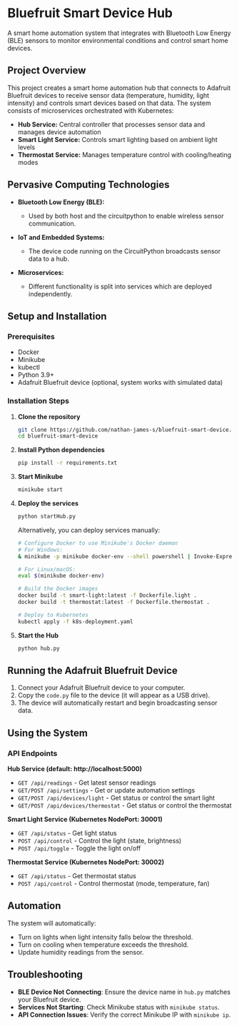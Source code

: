 # Bluefruit Smart Device Hub

A smart home automation system that integrates with Bluetooth Low Energy (BLE) sensors to monitor environmental conditions and control smart home devices.

## Project Overview

This project creates a smart home automation hub that connects to Adafruit Bluefruit devices to receive sensor data (temperature, humidity, light intensity) and controls smart devices based on that data. The system consists of microservices orchestrated with Kubernetes:

- **Hub Service:** Central controller that processes sensor data and manages device automation
- **Smart Light Service:** Controls smart lighting based on ambient light levels
- **Thermostat Service:** Manages temperature control with cooling/heating modes

## Pervasive Computing Technologies

- **Bluetooth Low Energy (BLE):**
    - Used by both host and the circuitpython to enable wireless sensor communication.

- **IoT and Embedded Systems:**
    - The device code running on the CircuitPython broadcasts sensor data to a hub.

- **Microservices:**
    - Different functionality is split into services which are deployed independently.


## Setup and Installation

### Prerequisites

- Docker
- Minikube
- kubectl
- Python 3.9+
- Adafruit Bluefruit device (optional, system works with simulated data)

### Installation Steps

1. **Clone the repository**
   ```bash
   git clone https://github.com/nathan-james-s/bluefruit-smart-device.git
   cd bluefruit-smart-device
   ```

2. **Install Python dependencies**
   ```bash
   pip install -r requirements.txt
   ```

3. **Start Minikube**
   ```bash
   minikube start
   ```

4. **Deploy the services**
   ```bash
   python startHub.py
   ```

   Alternatively, you can deploy services manually:
   ```bash
   # Configure Docker to use Minikube's Docker daemon
   # For Windows:
   & minikube -p minikube docker-env --shell powershell | Invoke-Expression

   # For Linux/macOS:
   eval $(minikube docker-env)

   # Build the Docker images
   docker build -t smart-light:latest -f Dockerfile.light .
   docker build -t thermostat:latest -f Dockerfile.thermostat .

   # Deploy to Kubernetes
   kubectl apply -f k8s-deployment.yaml
   ```

5. **Start the Hub**
   ```bash
   python hub.py
   ```

## Running the Adafruit Bluefruit Device

1. Connect your Adafruit Bluefruit device to your computer.
2. Copy the `code.py` file to the device (it will appear as a USB drive).
3. The device will automatically restart and begin broadcasting sensor data.

## Using the System

### API Endpoints

**Hub Service (default: http://localhost:5000)**
- `GET /api/readings` - Get latest sensor readings
- `GET/POST /api/settings` - Get or update automation settings
- `GET/POST /api/devices/light` - Get status or control the smart light
- `GET/POST /api/devices/thermostat` - Get status or control the thermostat

**Smart Light Service (Kubernetes NodePort: 30001)**
- `GET /api/status` - Get light status
- `POST /api/control` - Control the light (state, brightness)
- `POST /api/toggle` - Toggle the light on/off

**Thermostat Service (Kubernetes NodePort: 30002)**
- `GET /api/status` - Get thermostat status
- `POST /api/control` - Control thermostat (mode, temperature, fan)

## Automation

The system will automatically:

- Turn on lights when light intensity falls below the threshold.
- Turn on cooling when temperature exceeds the threshold.
- Update humidity readings from the sensor.

## Troubleshooting

- **BLE Device Not Connecting**: Ensure the device name in `hub.py` matches your Bluefruit device.
- **Services Not Starting**: Check Minikube status with `minikube status`.
- **API Connection Issues**: Verify the correct Minikube IP with `minikube ip`.
